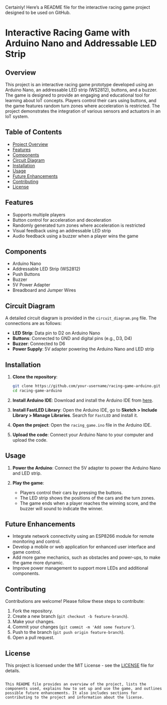 Certainly! Here’s a README file for the interactive racing game project designed to be used on GitHub.

# Interactive Racing Game with Arduino Nano and Addressable LED Strip

## Overview

This project is an interactive racing game prototype developed using an Arduino Nano, an addressable LED strip (WS2812), buttons, and a buzzer. The game is designed to provide an engaging and educational tool for learning about IoT concepts. Players control their cars using buttons, and the game features random turn zones where acceleration is restricted. The project demonstrates the integration of various sensors and actuators in an IoT system.

## Table of Contents

- [Project Overview](#overview)
- [Features](#features)
- [Components](#components)
- [Circuit Diagram](#circuit-diagram)
- [Installation](#installation)
- [Usage](#usage)
- [Future Enhancements](#future-enhancements)
- [Contributing](#contributing)
- [License](#license)

## Features

- Supports multiple players
- Button control for acceleration and deceleration
- Randomly generated turn zones where acceleration is restricted
- Visual feedback using an addressable LED strip
- Audio feedback using a buzzer when a player wins the game

## Components

- Arduino Nano
- Addressable LED Strip (WS2812)
- Push Buttons
- Buzzer
- 5V Power Adapter
- Breadboard and Jumper Wires

## Circuit Diagram

A detailed circuit diagram is provided in the `circuit_diagram.png` file. The connections are as follows:

- **LED Strip**: Data pin to D2 on Arduino Nano
- **Buttons**: Connected to GND and digital pins (e.g., D3, D4)
- **Buzzer**: Connected to D6
- **Power Supply**: 5V adapter powering the Arduino Nano and LED strip

## Installation

1. **Clone the repository**:

   ```bash
   git clone https://github.com/your-username/racing-game-arduino.git
   cd racing-game-arduino
   ```

2. **Install Arduino IDE**:
   Download and install the Arduino IDE from [here](https://www.arduino.cc/en/software).

3. **Install FastLED Library**:
   Open the Arduino IDE, go to **Sketch > Include Library > Manage Libraries**. Search for `FastLED` and install it.

4. **Open the project**:
   Open the `racing_game.ino` file in the Arduino IDE.

5. **Upload the code**:
   Connect your Arduino Nano to your computer and upload the code.

## Usage

1. **Power the Arduino**:
   Connect the 5V adapter to power the Arduino Nano and LED strip.

2. **Play the game**:
   - Players control their cars by pressing the buttons.
   - The LED strip shows the positions of the cars and the turn zones.
   - The game ends when a player reaches the winning score, and the buzzer will sound to indicate the winner.

## Future Enhancements

- Integrate network connectivity using an ESP8266 module for remote monitoring and control.
- Develop a mobile or web application for enhanced user interface and game control.
- Add more game mechanics, such as obstacles and power-ups, to make the game more dynamic.
- Improve power management to support more LEDs and additional components.

## Contributing

Contributions are welcome! Please follow these steps to contribute:

1. Fork the repository.
2. Create a new branch (`git checkout -b feature-branch`).
3. Make your changes.
4. Commit your changes (`git commit -m 'Add some feature'`).
5. Push to the branch (`git push origin feature-branch`).
6. Open a pull request.

## License

This project is licensed under the MIT License - see the [LICENSE](LICENSE) file for details.

```

This README file provides an overview of the project, lists the components used, explains how to set up and use the game, and outlines possible future enhancements. It also includes sections for contributing to the project and information about the license.
```
